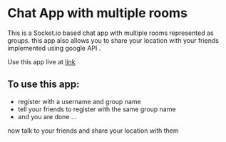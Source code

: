# Chat App with multiple rooms

This is a Socket.io based chat app with multiple rooms represented as groups. this app also allows you to share your location with your friends implemented using google API .

 Use this app live at [ link ]( realchatapp.herokuapp.com )

## To use this app: 

* register with a username and group name
* tell your friends to register with the same group name 
* and you are done ... 

now talk to your friends and share your location with them
 
